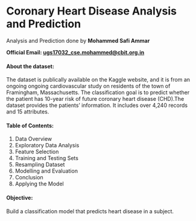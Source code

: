 # Coronary Heart Disease Analysis and Prediction

Analysis and Prediction done by **Mohammed Safi Ammar**

**Official Email: ugs17032_cse.mohammed@cbit.org.in**

#### About the dataset:

The dataset is publically available on the Kaggle website, and it is from an ongoing ongoing cardiovascular study on residents of the town of Framingham, Massachusetts. The classification goal is to predict whether the patient has 10-year risk of future coronary heart disease (CHD).The dataset provides the patients’ information. It includes over 4,240 records and 15 attributes.


#### Table of Contents:

1. Data Overview
2. Exploratory Data Analysis
3. Feature Selection
4. Training and Testing Sets
5. Resampling Dataset
6. Modelling and Evaluation
7. Conclusion
8. Applying the Model

#### Objective: 

Build a classification model that predicts heart disease in a subject.
